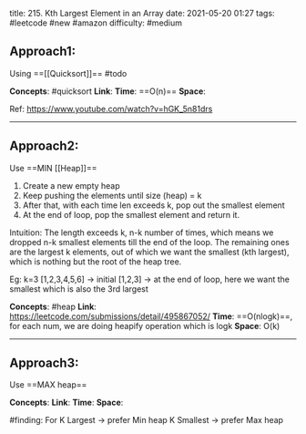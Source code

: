 title: 215. Kth Largest Element in an Array
date: 2021-05-20 01:27
tags: #leetcode #new #amazon 
difficulty: #medium

## Approach1:
Using ==[[Quicksort]]== #todo

**Concepts**:  #quicksort
**Link**:
**Time**: ==O(n)==
**Space**:

Ref: https://www.youtube.com/watch?v=hGK_5n81drs

---
## Approach2: 
Use ==MIN [[Heap]]==
1. Create a new empty heap
2. Keep pushing the elements until size (heap) = k
3. After that, with each time len exceeds k, pop out the smallest element
4. At the end of loop, pop the smallest element and return it.

Intuition: The length exceeds k, n-k number of times, which means we dropped n-k smallest elements till the end of the loop.
The remaining ones are the largest k elements, out of which we want the smallest (kth largest), which is nothing but the root of the heap tree.

Eg: k=3
[1,2,3,4,5,6] -> initial
[1,2,3] -> at the end of loop, here we want the smallest which is also the 3rd largest

**Concepts**:  #heap
**Link**: https://leetcode.com/submissions/detail/495867052/
**Time**: ==O(nlogk)==, for each num, we are doing heapify operation which is logk
**Space**: O(k)

---
## Approach3: 
Use ==MAX heap==

**Concepts**:
**Link**:
**Time**:
**Space**:

#finding:
For K Largest -> prefer Min heap
K Smallest -> prefer Max heap